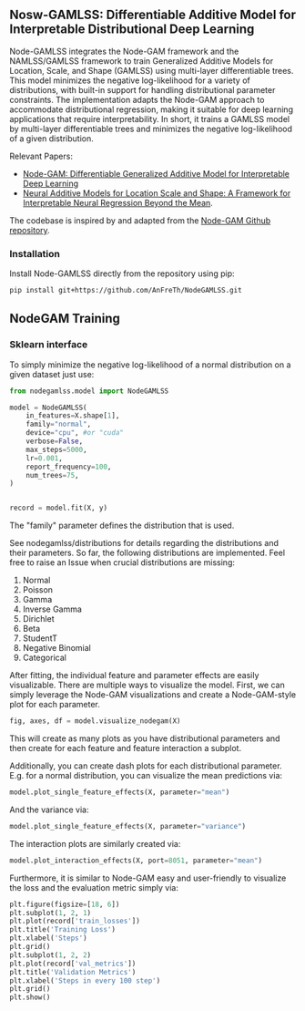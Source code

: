 
## Nosw-GAMLSS: Differentiable Additive Model for Interpretable Distributional Deep Learning

Node-GAMLSS integrates the Node-GAM framework and the NAMLSS/GAMLSS framework to train Generalized Additive Models for Location, Scale, and Shape (GAMLSS) using multi-layer differentiable trees. This model minimizes the negative log-likelihood for a variety of distributions, with built-in support for handling distributional parameter constraints. The implementation adapts the Node-GAM approach to accommodate distributional regression, making it suitable for deep learning applications that require interpretability. In short, it trains a GAMLSS model by multi-layer differentiable trees and minimizes the negative log-likelihood of a given distribution.


Relevant Papers:
- [Node-GAM: Differentiable Generalized Additive Model for Interpretable Deep Learning](https://arxiv.org/abs/2106.01613)
- [Neural Additive Models for Location Scale and Shape: A Framework for Interpretable Neural Regression Beyond the Mean](https://arxiv.org/pdf/2301.11862.pdf).

The codebase is inspired by and adapted from the [Node-GAM Github repository](https://github.com/zzzace2000/nodegam/tree/main).

### Installation
Install Node-GAMLSS directly from the repository using pip:
```bash
pip install git+https://github.com/AnFreTh/NodeGAMLSS.git
```

## NodeGAM Training

### Sklearn interface

To simply minimize the negative log-likelihood of a normal distribution on a given dataset just use:
```python
from nodegamlss.model import NodeGAMLSS

model = NodeGAMLSS(
    in_features=X.shape[1],
    family="normal",
    device="cpu", #or "cuda"
    verbose=False,
    max_steps=5000,
    lr=0.001,
    report_frequency=100,
    num_trees=75,
)


record = model.fit(X, y)
```
The "family" parameter defines the distribution that is used.

See nodegamlss/distributions for details regarding the distributions and their parameters.
So far, the following distributions are implemented. Feel free to raise an Issue when crucial distributions are missing:
1. Normal 
2. Poisson 
3. Gamma
4. Inverse Gamma
5. Dirichlet
6. Beta
7. StudentT
8. Negative Binomial 
9.  Categorical

After fitting, the individual feature and parameter effects are easily visualizable.
There are multiple ways to visualize the model.
First, we can simply leverage the Node-GAM visualizations and create a Node-GAM-style plot for each parameter.

```python
fig, axes, df = model.visualize_nodegam(X)
```
This will create as many plots as you have distributional parameters and then create for each feature and feature interaction a subplot.

Additionally, you can create dash plots for each distributional parameter. E.g. for a normal distribution, you can visualize the mean predictions via:
```python
model.plot_single_feature_effects(X, parameter="mean")
```

And the variance via:
```python
model.plot_single_feature_effects(X, parameter="variance")
```

The interaction plots are similarly created via:
```python
model.plot_interaction_effects(X, port=8051, parameter="mean")
```

Furthermore, it is similar to Node-GAM easy and user-friendly to visualize the loss and the evaluation metric simply via:
```python
plt.figure(figsize=[18, 6])
plt.subplot(1, 2, 1)
plt.plot(record['train_losses'])
plt.title('Training Loss')
plt.xlabel('Steps')
plt.grid()
plt.subplot(1, 2, 2)
plt.plot(record['val_metrics'])
plt.title('Validation Metrics')
plt.xlabel('Steps in every 100 step')
plt.grid()
plt.show()
```